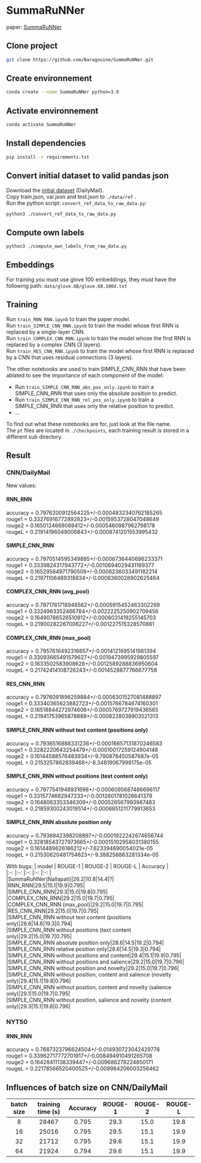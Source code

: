 # SummaRuNNer
paper: [SummaRuNNer](https://arxiv.org/pdf/1611.04230.pdf)

## Clone project
```bash
git clone https://github.com/Baragouine/SummaRuNNer.git
```

## Create environnement
```bash
conda create --name SummaRuNNer python=3.9
```

## Activate environnement
```bash
conda activate SummaRuNNer
```

## Install dependencies
```bash
pip install -r requirements.txt
```

## Convert initial dataset to valid pandas json
Download the [initial dataset](https://drive.google.com/file/d/1JgsboIAs__r6XfCbkDWgmberXJw8FBWE/view?usp=sharing) (DailyMail).  
Copy train.json, val.json and test.json to `./data/ref` .  
Run the python script: `convert_ref_data_to_raw_data.py`:
```bash
python3 ./convert_ref_data_to_raw_data.py
```

## Compute own labels
```bash
python3 ./compute_own_labels_from_raw_data.py
```

## Embeddings
For training you must use glove 100 embeddings, they must have the following path: `data/glove.6B/glove.6B.100d.txt`

## Training
Run `train_RNN_RNN.ipynb` to train the paper model.  
Run `train_SIMPLE_CNN_RNN.ipynb` to train the model whose first RNN is replaced by a single-layer CNN.  
Run `train_COMPLEX_CNN_RNN.ipynb` to train the model whose the first RNN is replaced by a complex CNN (3 layers).  
Run `train_RES_CNN_RNN.ipynb` to train the model whose first RNN is replaced by a CNN that uses residual connections (3 layers).  
  
The other notebooks are used to train SIMPLE_CNN_RNN that have been ablated to see the importance of each component of the model:
 * Run `train_SIMPLE_CNN_RNN_abs_pos_only.ipynb` to train a SIMPLE_CNN_RNN that uses only the absolute position to predict.  
 * Run `train_SIMPLE_CNN_RNN_rel_pos_only.ipynb` to train a SIMPLE_CNN_RNN that uses only the relative position to predict.
 * ...  
  
To find out what these notebooks are for, just look at the file name.  
The `pt` files are located in `./checkpoints`, each training result is stored in a different sub directory.  

## Result

### CNN/DailyMail
New values:
#### RNN_RNN
accuracy = 0.7976200912564225+/-0.0004832340762185265  
rouge1 = 0.33276916772892823+/-0.0015953728047048649  
rouge2 = 0.1650124669069412+/-0.0005460987962798178  
rougeL = 0.21914196049006843+/-0.0008741201553995432  

#### SIMPLE_CNN_RNN
accuracy = 0.7970514595349885+/-0.0006736440696233371  
rouge1 = 0.3339824317943772+/-0.0010694029431169377  
rouge2 = 0.16529564971790509+/-0.0006236033491182214  
rougeL = 0.21971106489318834+/-0.0006360028902625464  

#### COMPLEX_CNN_RNN (avg_pool)
accuracy = 0.7971761718946562+/-0.0005915452463302269  
rouge1 = 0.3324963352466784+/-0.0022225250902709456  
rouge2 = 0.16490786526510912+/-0.0008031419255145703  
rougeL = 0.21900282267006227+/-0.001227515328570861  

#### COMPLEX_CNN_RNN (max_pool)
accuracy = 0.7957616492316657+/-0.0014121695141981394  
rouge1 = 0.33093665491579627+/-0.0019473995929805597  
rouge2 = 0.1633502583908628+/-0.0012589288836950604  
rougeL = 0.21742414108726243+/-0.0014528877766677758  

#### RES_CNN_RNN
accuracy = 0.7976091896259884+/-0.0006301527081488897  
rouge1 = 0.33340365623882723+/-0.0015766784674160301  
rouge2 = 0.16518844272974606+/-0.0005769727919436565  
rougeL = 0.21941753965878888+/-0.0008228038903521313  

#### SIMPLE_CNN_RNN without text content (positions only)
accuracy = 0.7936516888331236+/-0.00016657131870246583  
rouge1 = 0.3282220643254479+/-0.00010017259124904148  
rouge2 = 0.16144588576483934+/-9.790878450587687e-05  
rougeL = 0.2153257862839468+/-8.34819067998175e-05  

#### SIMPLE_CNN_RNN without positions (text content only)
accuracy = 0.7977541948931698+/-0.0006095687486696117  
rouge1 = 0.3315774682947233+/-0.0012601781026641379  
rouge2 = 0.1648063353346309+/-0.000526567993987483  
rougeL = 0.21859300243019514+/-0.0006851211779913653  

#### SIMPLE_CNN_RNN absolute position only
accuracy = 0.7936942398208897+/-0.0001922242674656744  
rouge1 = 0.32818543727973665+/-0.00015102958031380155  
rouge2 = 0.1614489626186212+/-7.623394690054021e-05  
rougeL = 0.21530620481754623+/-9.388258863281334e-05  

With bugs:
| model | ROUGE-1 | ROUGE-2 | ROUGE-L | Accuracy |  
|:-:    |:-:      |:-:      |:-:      |:-:       |  
|SummaRuNNer(Nallapati)|26.2|10.8|14.4|?|  
|RNN_RNN|29.5|15.1|19.9|0.795|  
|SIMPLE_CNN_RNN|29.3|15.0|19.8|0.795|  
|COMPLEX_CNN_RNN|29.2|15.0|19.7|0.795|  
|COMPLEX_CNN_RNN (max_pool)|29.2|15.0|19.7|0.795|  
|RES_CNN_RNN|29.2|15.0|19.7|0.795|  
|SIMPLE_CNN_RNN without text content (positions only)|28.6|14.6|19.3|0.794|  
|SIMPLE_CNN_RNN without positions (text content only)|29.2|15.0|19.7|0.795|  
|SIMPLE_CNN_RNN absolute position only|28.6|14.5|19.2|0.794|  
|SIMPLE_CNN_RNN relative position only|28.6|14.5|19.3|0.794|  
|SIMPLE_CNN_RNN without positions and content|29.4|15.1|19.9|0.795|  
|SIMPLE_CNN_RNN without positions and salience|29.2|15.0|19.7|0.796|  
|SIMPLE_CNN_RNN without position and novelty|29.2|15.0|19.7|0.796|  
|SIMPLE_CNN_RNN without position, content and salience (novelty only)|29.4|15.1|19.8|0.796|  
|SIMPLE_CNN_RNN without position, content and novelty (salience only)|29.1|15.0|19.7|0.795|  
|SIMPLE_CNN_RNN without position, salience and novelty (content only)|29.3|15.1|19.8|0.796|

### NYT50
#### RNN_RNN
accuracy = 0.7687323796624504+/-0.014930723042429778  
rouge1 = 0.33962717772701917+/-0.008494910491265708  
rouge2 = 0.16428411138339447+/-0.009686278224850171  
rougeL = 0.22178566520400525+/-0.009984206003256462  

## Influences of batch size on CNN/DailyMail
| batch size | training time (s) | Accuracy | ROUGE-1 | ROUGE-2 | ROUGE-L |  
|:-:         |:-:                |:-:       |:-:      |:-:      |:-:      |  
|8|28467|0.795|29.3|15.0|19.8|  
|16|25016|0.795|29.5|15.1|19.9|  
|32|21712|0.795|29.6|15.1|19.9|  
|64|21924|0.794|29.6|15.1|19.9|  


